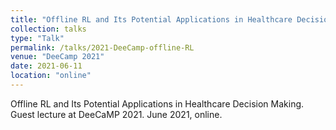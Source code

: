 ```yaml
---
title: "Offline RL and Its Potential Applications in Healthcare Decision Making"
collection: talks
type: "Talk"
permalink: /talks/2021-DeeCamp-offline-RL
venue: "DeeCamp 2021"
date: 2021-06-11
location: "online"
---
```



Offline RL and Its Potential Applications in Healthcare Decision Making. Guest lecture at DeeCaMP 2021. June 2021, online.